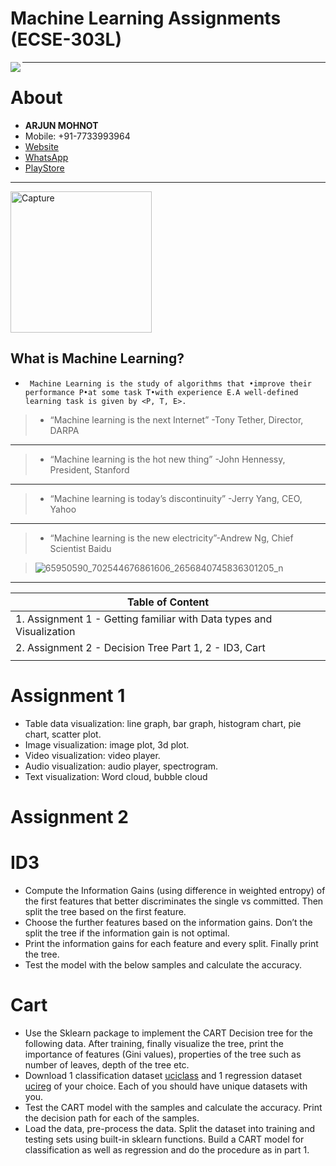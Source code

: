 
# Machine Learning Assignments (ECSE-303L)

<img src="https://avatars0.githubusercontent.com/u/33459977?s=80&v=4" align="left"/>

---------------------------------------------------------------------------
About
=====

- **ARJUN MOHNOT**
- Mobile: +91-7733993964
- [Website](https://arjun009.github.io)
- [WhatsApp](https://wa.me/917733993964?text=Hey%20Arjun%20Mohnot,%20I%27m%20contacting%20you%20from%20your%20Github%20Repository,%20A.I.-M.L.)
- [PlayStore](https://play.google.com/store/apps/developer?id=ARJUN+MOHNOT)

---------------------------------------------------------------------------

<img width="226" alt="Capture" src="https://user-images.githubusercontent.com/33459977/62526941-d9f6b380-b857-11e9-8a93-048baa5b4243.PNG">


## What is Machine Learning?

- ` Machine Learning is the study of algorithms that •improve their performance P•at some task T•with experience E.A well-defined learning task is given by <P, T, E>.`

> - “Machine learning is the next Internet” -Tony Tether, Director, DARPA
---
> - “Machine learning is the hot new thing” -John Hennessy, President, Stanford
---
> - “Machine learning is today’s discontinuity” -Jerry Yang, CEO, Yahoo
---
> - “Machine learning is the new electricity”-Andrew Ng, Chief Scientist Baidu

> ![65950590_702544676861606_2656840745836301205_n](https://user-images.githubusercontent.com/33459977/62526444-e29aba00-b856-11e9-856b-a817c0461b05.jpg)

---

| Table of Content                                                  |
|-------------------------------------------------------------------|
| 1. Assignment 1 - Getting familiar with Data types and Visualization |
| 2. Assignment 2 - Decision Tree Part 1, 2 - ID3, Cart                |
|                                                                   |   

Assignment 1
================

- Table data visualization: line graph, bar graph, histogram chart, pie chart, scatter plot.
- Image visualization: image plot, 3d plot.
- Video visualization: video player. 
- Audio visualization: audio player, spectrogram.
- Text visualization: Word cloud, bubble cloud

Assignment 2
=================

ID3
====

- Compute the Information Gains (using difference in weighted entropy) of the first
features that better discriminates the single vs committed. Then split the tree based
on the first feature.
- Choose the further features based on the information gains. Don’t the split the tree if
the information gain is not optimal.
- Print the information gains for each feature and every split. Finally print the tree.
- Test the model with the below samples and calculate the accuracy.

Cart
=====

- Use the Sklearn package to implement the CART Decision tree for the following data.
After training, finally visualize the tree, print the importance of features (Gini values),
properties of the tree such as number of leaves, depth of the tree etc.
- Download 1 classification dataset [uciclass](https://tinyurl.com/uciclass) and 1 regression
dataset [ucireg](https://tinyurl.com/ucireg) of your choice. Each of you should have unique
datasets with you.
- Test the CART model with the samples and calculate the accuracy. Print the
decision path for each of the samples.
- Load the data, pre-process the data. Split the dataset into training and testing sets
using built-in sklearn functions. Build a CART model for classification as well as
regression and do the procedure as in part 1.
